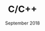 ---
title: C/C++
date: September 2018
list:
  collection: projects
  filter: "item.experience.languages contains 'c++'"
---